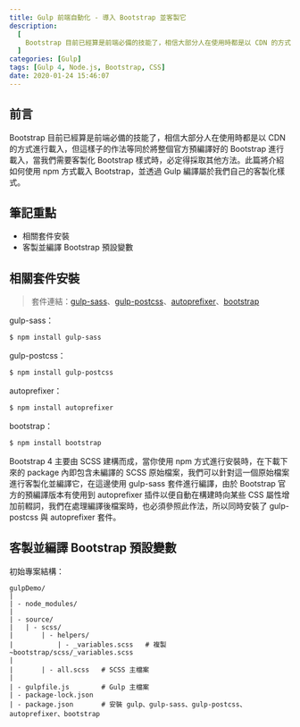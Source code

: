 ```yaml
---
title: Gulp 前端自動化 - 導入 Bootstrap 並客製它
description:
  [
    Bootstrap 目前已經算是前端必備的技能了，相信大部分人在使用時都是以 CDN 的方式進行載入，但這樣子的作法等同於將整個官方預編譯好的 Bootstrap 進行載入，當我們需要客製化 Bootstrap 樣式時，必定得採取其他方法。此篇將介紹如何使用 npm 方式載入 Bootstrap，並透過 Gulp 編譯屬於我們自己的客製化樣式。,
  ]
categories: [Gulp]
tags: [Gulp 4, Node.js, Bootstrap, CSS]
date: 2020-01-24 15:46:07
---
```


## 前言

Bootstrap 目前已經算是前端必備的技能了，相信大部分人在使用時都是以 CDN 的方式進行載入，但這樣子的作法等同於將整個官方預編譯好的 Bootstrap 進行載入，當我們需要客製化 Bootstrap 樣式時，必定得採取其他方法。此篇將介紹如何使用 npm 方式載入 Bootstrap，並透過 Gulp 編譯屬於我們自己的客製化樣式。

## 筆記重點

- 相關套件安裝
- 客製並編譯 Bootstrap 預設變數

## 相關套件安裝

> 套件連結：[gulp-sass](https://www.npmjs.com/package/gulp-sass)、[gulp-postcss](https://www.npmjs.com/package/gulp-postcss)、[autoprefixer](https://www.npmjs.com/package/autoprefixer)、[bootstrap](https://getbootstrap.com/)

gulp-sass：

```bash
$ npm install gulp-sass
```

gulp-postcss：

```bash
$ npm install gulp-postcss
```

autoprefixer：

```bash
$ npm install autoprefixer
```

bootstrap：

```bash
$ npm install bootstrap
```

Bootstrap 4 主要由 SCSS 建構而成，當你使用 npm 方式進行安裝時，在下載下來的 package 內即包含未編譯的 SCSS 原始檔案，我們可以針對這一個原始檔案進行客製化並編譯它，在這邊使用 gulp-sass 套件進行編譯，由於 Bootstrap 官方的預編譯版本有使用到 autoprefixer 插件以便自動在構建時向某些 CSS 屬性增加前輟詞，我們在處理編譯後檔案時，也必須參照此作法，所以同時安裝了 gulp-postcss 與 autoprefixer 套件。

## 客製並編譯 Bootstrap 預設變數

初始專案結構：

```plain
gulpDemo/
|
| - node_modules/
|
| - source/
|   | - scss/
|       | - helpers/
|           | - _variables.scss   # 複製 ~bootstrap/scss/_variables.scss
|
|       | - all.scss   # SCSS 主檔案
|
| - gulpfile.js        # Gulp 主檔案
| - package-lock.json
| - package.json       # 安裝 gulp、gulp-sass、gulp-postcss、autoprefixer、bootstrap
```

